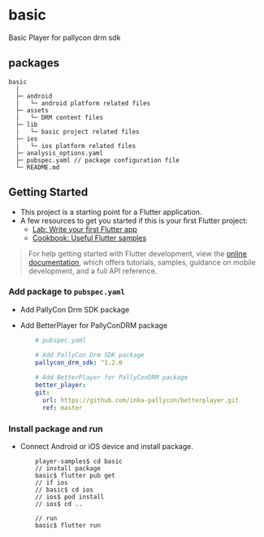 # basic

Basic Player for pallycon drm sdk

## packages
```
basic
  |
  ├─ android
  |   └─ android platform related files
  ├─ assets
  |   └─ DRM content files
  ├─ lib
  |   └─ basic project related files
  ├─ ios
  |   └─ ios platform related files
  ├─ analysis_options.yaml
  ├─ pubspec.yaml // package configuration file
  └─ README.md
```

## Getting Started

- This project is a starting point for a Flutter application.
- A few resources to get you started if this is your first Flutter project:
  - [Lab: Write your first Flutter app][1]
  - [Cookbook: Useful Flutter samples][2]

> For help getting started with Flutter development, view the [online documentation][3], which offers tutorials, samples, guidance on mobile development, and a full API reference.

### Add package to `pubspec.yaml`
- Add PallyCon Drm SDK package
- Add BetterPlayer for PallyConDRM package

    ```yaml
        # pubspec.yaml

        # Add PallyCon Drm SDK package
        pallycon_drm_sdk: ^1.2.0
        
        # Add BetterPlayer for PallyConDRM package
        better_player:
        git:
          url: https://github.com/inka-pallycon/betterplayer.git
          ref: master
    ```
### Install package and run
- Connect Android or iOS device and install package.

    ```bsh
        player-samples$ cd basic
        // install package
        basic$ flutter pub get
        // if ios
        // basic$ cd ios
        // ios$ pod install
        // ios$ cd ..

        // run
        basic$ flutter run
    ```


[1]: https://docs.flutter.dev/get-started/codelab
[2]: https://docs.flutter.dev/cookbook
[3]: https://docs.flutter.dev/